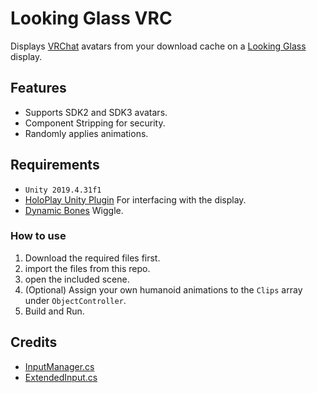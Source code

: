# Looking Glass VRC

Displays [VRChat](https://hello.vrchat.com/) avatars from your download cache on a [Looking Glass](https://lookingglassfactory.com/) display.

## Features

* Supports SDK2 and SDK3 avatars.
* Component Stripping for security.
* Randomly applies animations.

## Requirements

* `Unity 2019.4.31f1`
* [HoloPlay Unity Plugin](https://dhtk4bwj5r21z.cloudfront.net/UnityPlugin/PublicReleases/HoloPlay-Unity-Plugin-1.4.3.unitypackage) For interfacing with the display.
* [Dynamic Bones](https://assetstore.unity.com/packages/tools/animation/dynamic-bone-16743) Wiggle.

### How to use

1. Download the required files first.
2. import the files from this repo.
3. open the included scene.
4. (Optional) Assign your own humanoid animations to the `Clips` array under `ObjectController`.
5. Build and Run.

## Credits

* [InputManager.cs](https://gist.github.com/jbienz/917ebc352185a0e8a164f6d17140ed27)
* [ExtendedInput.cs](https://gist.github.com/jbienz/6e508151e040a95cbc5730b962a93e35)